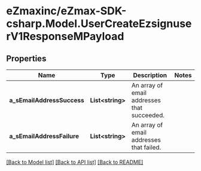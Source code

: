 
# eZmaxinc/eZmax-SDK-csharp.Model.UserCreateEzsignuserV1ResponseMPayload

## Properties

Name | Type | Description | Notes
------------ | ------------- | ------------- | -------------
**a_sEmailAddressSuccess** | **List&lt;string&gt;** | An array of email addresses that succeeded. | 
**a_sEmailAddressFailure** | **List&lt;string&gt;** | An array of email addresses that failed. | 

[[Back to Model list]](../README.md#documentation-for-models)
[[Back to API list]](../README.md#documentation-for-api-endpoints)
[[Back to README]](../README.md)

